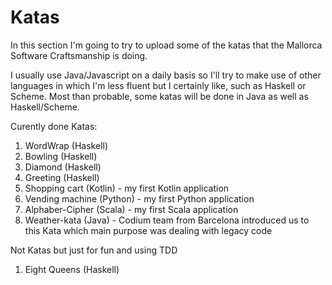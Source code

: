 # Katas

In this section I'm going to try to upload some of the katas that the Mallorca Software Craftsmanship is doing.

I usually use Java/Javascript on a daily basis so I'll try to make use of other languages in which I'm less fluent but I certainly like, such as Haskell or Scheme. Most than probable, some katas will be done in Java as well as Haskell/Scheme.

Curently done Katas:

 1. WordWrap (Haskell)
 2. Bowling (Haskell)
 3. Diamond (Haskell)
 4. Greeting (Haskell)
 5. Shopping cart (Kotlin) - my first Kotlin application
 6. Vending machine (Python) - my first Python application
 7. Alphaber-Cipher (Scala) - my first Scala application
 8. Weather-kata (Java) - Codium team from Barcelona introduced us to this Kata which main purpose was dealing with legacy code

 Not Katas but just for fun and using TDD

 1. Eight Queens (Haskell) 

